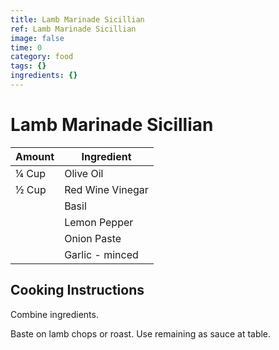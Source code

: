 ```yaml
---
title: Lamb Marinade Sicillian
ref: Lamb Marinade Sicillian
image: false
time: 0
category: food
tags: {}
ingredients: {}
---
```

# Lamb Marinade Sicillian  
  
|Amount|Ingredient|  
|----|----|  
¼ Cup | Olive Oil  
½ Cup | Red Wine Vinegar  
|| Basil  
|| Lemon Pepper  
|| Onion Paste  
|| Garlic - minced  
  
## Cooking Instructions  
Combine ingredients.  
  
Baste on lamb chops or roast. Use remaining as sauce at table.  
  